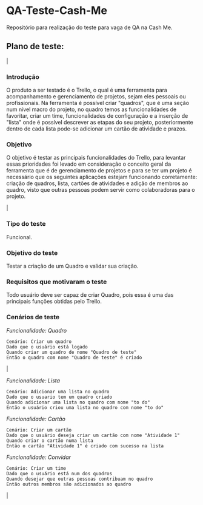 # QA-Teste-Cash-Me
Repositório para realização do teste para vaga de QA na Cash Me.

## Plano de teste:

|
### Introdução

  O produto a ser testado é o Trello, o qual é uma ferramenta para acompanhamento e gerenciamento de projetos, sejam eles pessoais ou profissionais. Na ferramenta é possível criar "quadros", que é uma seção num nível macro do projeto, no quadro temos as funcionalidades de favoritar, criar um time, funcionalidades de configuração e a inserção de "lista" onde é possível descrever as etapas do seu projeto, posteriormente dentro de cada lista pode-se adicionar um cartão de atividade e prazos.

### Objetivo 
  O objetivo é testar as principais funcionalidades do Trello, para levantar essas prioridades foi levado em consideração o conceito geral da ferramenta que é de gerenciamento de projetos e para se ter um projeto é necessário que os seguintes aplicações estejam funcionando corretamente: criação de quadros, lista, cartões de atividades e adição de membros ao quadro, visto que outras pessoas podem servir como colaboradoras para o projeto.

|
### Tipo do teste
  Funcional.
### Objetivo do teste
  Testar a criação de um Quadro e validar sua criação.
### Requisitos que motivaram o teste
  Todo usuário deve ser capaz de criar Quadro, pois essa é uma das principais funções obtidas pelo Trello.
### Cenários de teste
*Funcionalidade: Quadro*
```
Cenário: Criar um quadro
Dado que o usuário está logado
Quando criar um quadro de nome "Quadro de teste"
Então o quadro com nome "Quadro de teste" é criado

```
|

*Funcionalidade: Lista*

```
Cenário: Adicionar uma lista no quadro
Dado que o usuario tem um quadro criado 
Quando adicionar uma lista no quadro com nome "to do"
Então o usuário criou uma lista no quadro com nome "to do"

```
*Funcionalidade: Cartão*

```
Cenário: Criar um cartão
Dado que o usuário deseja criar um cartão com nome "Atividade 1"
Quando criar o cartão numa lista
Então o cartão "Atividade 1" é criado com sucesso na lista 

```

*Funcionalidade: Convidar*

```
Cenário: Criar um time
Dado que o usuário está num dos quadros
Quando desejar que outras pessoas contribuam no quadro
Então outros membros são adicionados ao quadro

```
|

